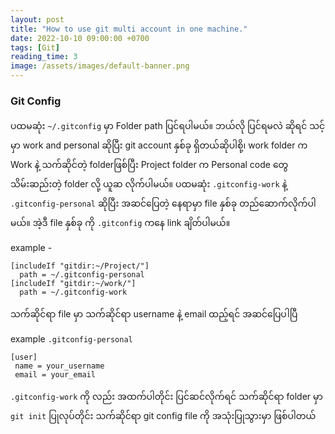 ```yaml
---
layout: post
title: "How to use git multi account in one machine."
date: 2022-10-10 09:00:00 +0700
tags: [Git]
reading_time: 3
image: /assets/images/default-banner.png
---
```




### Git Config 


ပထမဆုံး ```~/.gitconfig``` မှာ Folder path ပြင်ရပါမယ်။ ဘယ်လို ပြင်ရမလဲ ဆိုရင် သင့်မှာ work and personal ဆိုပြီး git account နှစ်ခု ရှိတယ်ဆိုပါစို့၊ work folder က Work နဲ့ သက်ဆိုင်တဲ့ folderဖြစ်ပြီး Project folder က Personal code တွေ သိမ်းဆည်းတဲ့ folder လို့ ယူဆ လိုက်ပါမယ်။  ပထမဆုံး ```.gitconfig-work``` နဲ့ ```.gitconfig-personal``` ဆိုပြီး အဆင်ပြေတဲ့ နေရာမှာ file နှစ်ခု တည်ဆောက်လိုက်ပါမယ်။ အဲ့ဒီ file နှစ်ခု ကို  ```.gitconfig``` ကနေ link ချိတ်ပါမယ်။ 

example -

```text
[includeIf "gitdir:~/Project/"]
  path = ~/.gitconfig-personal
[includeIf "gitdir:~/work/"]
  path = ~/.gitconfig-work
```

သက်ဆိုင်ရာ file မှာ သက်ဆိုင်ရာ username နဲ့ email ထည့်ရင် အဆင်ပြေပါပြီ 

example ```.gitconfig-personal```
```text
[user]
 name = your_username
 email = your_email
```
```.gitconfig-work``` ကို လည်း အထက်ပါတိုင်း ပြင်ဆင်လိုက်ရင် သက်ဆိုင်ရာ folder မှာ ```git init``` ပြုလုပ်တိုင်း သက်ဆိုင်ရာ git config file ကို အသုံးပြုသွားမှာ ဖြစ်ပါတယ်
